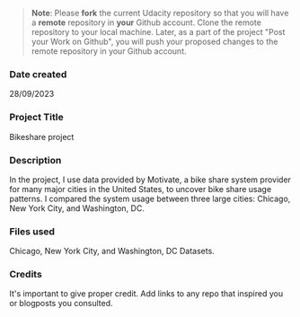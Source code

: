 >**Note**: Please **fork** the current Udacity repository so that you will have a **remote** repository in **your** Github account. Clone the remote repository to your local machine. Later, as a part of the project "Post your Work on Github", you will push your proposed changes to the remote repository in your Github account.

### Date created
28/09/2023

### Project Title
Bikeshare project

### Description
In the project, I use data provided by Motivate, a bike share system provider for many major cities in the United States, to uncover bike share usage patterns. I compared the system usage between three large cities: Chicago, New York City, and Washington, DC.

### Files used
Chicago, New York City, and Washington, DC Datasets.

### Credits
It's important to give proper credit. Add links to any repo that inspired you or blogposts you consulted.

